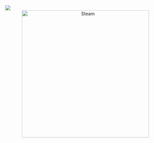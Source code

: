 <a href="#">
  <img src="https://raw.githubusercontent.com/Juan-Sebastian-Rios-Martinez/X/a8e2dd518ba9f0b6512972bf4f98c672e825a90b/svg/p1.svg?token=ALJSZ6YXM5VQYVI6UVMWIPDFDINLQ" />
</a>

<div align="center">
  
<a  href="https://steamcommunity.com/profiles/76561198182224539/">
  <img align="center" alt="Steam" width="400" hight="100" src="https://raw.githubusercontent.com/Juan-Sebastian-Rios-Martinez/X/a8e2dd518ba9f0b6512972bf4f98c672e825a90b/svg/p2.svg?token=ALJSZ64MMA5FVZ57NANTLHDFDINFO" />
</a>

</div>

